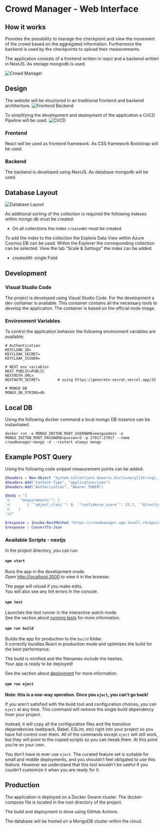 # Crowd Manager - Web Interface

## How it works

Provides the possibility to manage the checkpoint and view the movement of the crowd based on the aggregated information.
Furthermore the backend is used by the checkpoints to upload their measurements.

The application consists of a frontend written in react and a backend written in NextJS. As storage mongodb is used.

![Crowd Manager](../Documentation/architecture.png)

## Design

The website will be structured in an traditional frontend and backend architecture.
![Frontend Backend](../Documentation/FrontendBackend.png)

To simplifying the development and deployment of the application a CI/CD Pipeline will be used.
![CI/CD](../Documentation/CI_CD.png)

### Frontend

React will be used as frontend framework. As CSS framework Bootstrap will be used.

### Backend

The backend is developed using NextJS. As database mongodb will be used.

## Database Layout

![Database Layout](../Documentation/DataSchema.png)

As additional sorting of the collection is required the following indexes within mongo db must be created:

- On all collections the index `createdAt` must be created

To add the index to the collection the Explore Data View within Azure Cosmos DB can be used. Within the Explorer the corresponding collection can be selected. View the tab "Scale & Settings" the index can be added.

- createdAt: single Field

## Development

### Visual Studio Code

The project is developed using Visual Studio Code. For the development a dev container is available. This container contains all the necessary tools to develop the application. The container is based on the official node image.

### Environment Variables

To control the application behavior the following environment variables are available:

    # Authentication
    KEYCLOAK_ID=
    KEYCLOAK_SECRET=
    KEYCLOAK_ISSUER=

    # NEXT env variables
    NEXT_PUBLIC=PUBLIC
    NEXTAUTH_URL=
    NEXTAUTH_SECRET=        # using https://generate-secret.vercel.app/32

    # MONGO DB
    MONGO_DB_STRING=db

## Local DB

Using the following docker command a local mongo DB instance can be instantiated.

    docker run -e MONGO_INITDB_ROOT_USERNAME=mongoadmin -e MONGO_INITDB_ROOT_PASSWORD=password -p 27017:27017 --name crowdmanager-mongo -d --restart always mongo

## Example POST Query

Using the following code snippet measurement points can be added.

```powershell
$headers = New-Object "System.Collections.Generic.Dictionary[[String],[String]]"
$headers.Add("Content-Type", "application/json")
$headers.Add("Authorization", "Bearer TOKEN")

$body = "{
`n    `"measurements`": [
`n        { `"object_class`": 0, `"confidence_score`": 23.7, `"direction`": `"`", `"measured_at`": `"2022-09-11T20:16:17.259Z`"}
`n    ]
`n}"

$response = Invoke-RestMethod 'https://crowdmanager.app.levell.ch/api/checkpoint/measurement/6305f6ad20343083bfa7debd' -Method 'POST' -Headers $headers -Body $body
$response | ConvertTo-Json
```

### Available Scripts - nextjs

In the project directory, you can run:

#### `npm start`

Runs the app in the development mode.\
Open [http://localhost:3000](http://localhost:3000) to view it in the browser.

The page will reload if you make edits.\
You will also see any lint errors in the console.

#### `npm test`

Launches the test runner in the interactive watch mode.\
See the section about [running tests](https://facebook.github.io/create-react-app/docs/running-tests) for more information.

#### `npm run build`

Builds the app for production to the `build` folder.\
It correctly bundles React in production mode and optimizes the build for the best performance.

The build is minified and the filenames include the hashes.\
Your app is ready to be deployed!

See the section about [deployment](https://facebook.github.io/create-react-app/docs/deployment) for more information.

#### `npm run eject`

**Note: this is a one-way operation. Once you `eject`, you can’t go back!**

If you aren’t satisfied with the build tool and configuration choices, you can `eject` at any time. This command will remove the single build dependency from your project.

Instead, it will copy all the configuration files and the transitive dependencies (webpack, Babel, ESLint, etc) right into your project so you have full control over them. All of the commands except `eject` will still work, but they will point to the copied scripts so you can tweak them. At this point you’re on your own.

You don’t have to ever use `eject`. The curated feature set is suitable for small and middle deployments, and you shouldn’t feel obligated to use this feature. However we understand that this tool wouldn’t be useful if you couldn’t customize it when you are ready for it.

## Production

The application is deployed on a Docker Swarm cluster. The docker-compose file is located in the root directory of the project.

The build and deployment is done using GitHub Actions.

The database will be hosted on a MongoDB cluster within the cloud.
